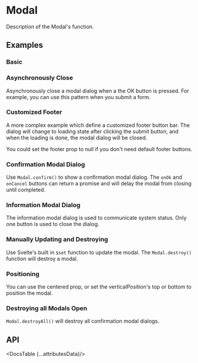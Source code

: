 # Modal

Description of the Modal's function.

## Examples

### Basic

<div id="components-modal-demo-basic">
  <Basic />
</div>
<Prism language="svelte" source="{BasicCode}"/>

### Asynchronously Close

Asynchronously close a modal dialog when a the OK button is pressed. For example, you can use this pattern when you submit a form.

<div id="components-modal-demo-async-close">
  <AsyncClose />
</div>
<Prism language="svelte" source="{AsyncCloseCode}"/>

### Customized Footer

A more complex example which define a customized footer button bar. The dialog will change to loading state after clicking the submit button, and when the loading is done, the modal dialog will be closed.

You could set the footer prop to null if you don't need default footer buttons.

<div id="components-modal-demo-async-close">
  <CustomFooter />
</div>
<Prism language="svelte" source="{CustomFooterCode}"/>

### Confirmation Modal Dialog

Use `Modal.confirm()` to show a confirmation modal dialog. The `onOk` and `onCancel` buttons can return a promise and will delay the modal from closing until completed.

<div id="components-modal-demo-confirm">
  <ConfirmModal />
</div>
<Prism language="svelte" source="{ConfirmModalCode}"/>

### Information Modal Dialog

The information modal dialog is used to communicate system status. Only one button is used to close the dialog.

<div id="components-modal-demo-information">
  <InformationModal />
</div>
<Prism language="svelte" source="{InformationModalCode}"/>

### Manually Updating and Destroying

Use Svelte's built in `$set` function to update the modal. The `Modal.destroy()` function will destroy a modal.

<div id="components-modal-demo-update-destroy">
  <UpdateDestroyModal />
</div>
<Prism language="svelte" source="{UpdateDestroyModalCode}"/>

### Positioning

You can use the centered prop, or set the verticalPosition's top or bottom to position the modal.

<div id="components-modal-demo-position">
  <PositioningModal />
</div>
<Prism language="svelte" source="{PositioningModalCode}"/>

### Destroying all Modals Open

`Modal.destroyAll()` will destroy all confirmation modal dialogs.

<div id="components-modal-demo-destroy-all">
  <DestroyAllModal />
</div>
<Prism language="svelte" source="{DestroyAllModalCode}"/>

## API

<DocsTable {...attributesData}/>

<script>
  import Prism from 'docs/src/components/prism/Prism.svelte'

  import Basic from './demos/basic.demo.svelte'
  import BasicCode from './demos/basic.demo.txt'

  import AsyncClose from './demos/async.demo.svelte'
  import AsyncCloseCode from './demos/async.demo.txt'

  import CustomFooter from './demos/footer.demo.svelte'
  import CustomFooterCode from './demos/footer.demo.txt'

  import ConfirmModal from './demos/confirm.demo.svelte'
  import ConfirmModalCode from './demos/confirm.demo.txt'

  import InformationModal from './demos/information.demo.svelte'
  import InformationModalCode from './demos/information.demo.txt'

  import UpdateDestroyModal from './demos/update-destroy.demo.svelte'
  import UpdateDestroyModalCode from './demos/update-destroy.demo.txt'

  import PositioningModal from './demos/positioning.demo.svelte'
  import PositioningModalCode from './demos/positioning.demo.txt'

  import DestroyAllModal from './demos/destroy-all.demo.svelte'
  import DestroyAllModalCode from './demos/destroy-all.demo.txt'

  import DocsTable from 'docs/src/components/DocsTable.svelte'
  const attributesData = {
    title: 'Attributes',
    columns: ['Property', 'Description', 'Type', 'Default'],
    data: [
      {
        property: 'test',
        description: 'test description',
        type: 'String',
        default: 'test'
      }
    ]
  }
</script>

